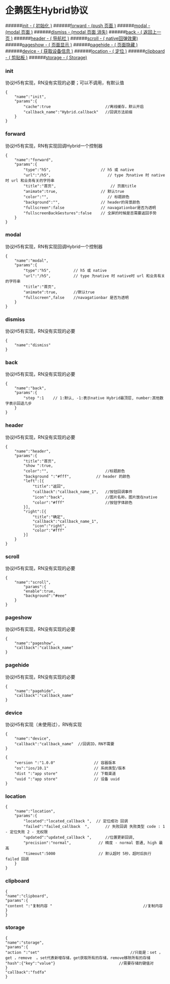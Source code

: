 #  企鹅医生Hybrid协议

######[init - ( 初始化 )](#init)
######[forward - (push 页面 )](#forward) 
######[modal - (modal 页面 )](#modal) 
######[dismiss - (modal 页面 消失)](#dismiss) 
######[back - ( 返回上一页 )](#back)
######[header - ( 导航栏 )](#header)
######[scroll - ( native回弹效果)](#scroll)
######[pageshow - ( 页面显示 )](#pageshow)
######[pagehide - ( 页面隐藏 )](#pagehide)
######[device - ( 获取设备信息 )](#device)
######[location - ( 定位 )](#location)
######[clipboard - ( 剪贴板 )](#clipboard) 
######[storage - ( Storage)](#storage)

<a name="init"></a>
### init
协议H5有实现，RN没有实现的必要；可以不调用，有默认值

```   请求对象
{
	"name":"init",
	"params":{
		"cache":true                        //离线缓存，默认开启
		"callback_name":"Hybrid.callback"   //回调方法前缀
	}
}
```
<a name="forward"></a>
### forward
协议H5有实现，RN有实现回调Hybrid一个控制器

```   请求对象
{
	"name":"forward",
	"params":{
		"type":"h5",                      // h5 或 native 
		"url":"/h5",                		 // type 为native 时 native时 url 和业务有关的字符串
		"title":"首页",						 // 页面title
		"animate":true,                   // 默认true
		"color":"",							 // 标题颜色
		"background":"",                  // header的背景颜色
		"fullscreen":false                // navagationbar是否为透明
		"fullscreenBackGestures":false    // 全屏的时候是否需要返回手势
	}
}
```
<a name="modal"></a>
### modal
协议H5有实现，RN有实现回调Hybrid一个控制器

```   请求对象
{
	"name":"modal",
	"params":{
		"type":"h5",          // h5 或 native 
		"url":"/h5",          // type 为native 时 native时 url 和业务有关的字符串
		"title":"首页",
		"animate":true,       //默认true
		"fullscreen",false    //navagationbar 是否为透明
	}
}
```
<a name="dismiss"></a>

### dismiss
协议H5有实现，RN没有实现的必要

```   请求对象
{
	"name":"dismiss"
}
```
<a name="back"></a>
### back
协议H5有实现，RN没有实现的必要

```   请求对象
{
	"name":"back",
	"params":{
		"step ":1    // 1:默认, -1:表示native Hybrid最顶层, number:其他数字表示回退几步
	}
}
```
<a name="header"></a>
### header
协议H5有实现，RN没有实现的必要

```   请求对象
{
	"name":"header",
	"params":{
		"title":"首页",
		"show ":true,
		"color":"",							//标题颜色
		"background ":"#fff",         	// header 的颜色
		"left":[{
			"title":"返回",
			"callback":"callback_name_1",	//按钮回调事件
			"icon":"back",        			//图片名称，图片放在native
			"color":"#fff"            		//按钮字体颜色
		}],
		"right":[{
			"title":"确定",
			"callback":"callback_name_1",
			"icon":"right",
			"color":"#fff"
		}]
	}
}
```
<a name="scroll"></a>
### scroll
协议H5有实现，RN没有实现的必要

```   请求对象
{
	"name":"scroll",
		"params":{
		"enable":true,
		"background":"#eee"
	}
}
```

<a name="pageshow"></a>
### pageshow
协议H5有实现，RN没有实现的必要

```   请求对象
{
	"name":"pageshow",
	"callback":"callback_name" 
}
```
<a name="pagehide"></a>
### pagehide
协议H5有实现，RN没有实现的必要

```   请求对象
{
	"name":"pagehide",
	"callback":"callback_name" 
}
```
<a name="device"></a>
### device
协议H5有实现（未使用过），RN有实现

```   请求对象
{
	"name":"device",
	"callback":"callback_name" 	//回调ID，RN不需要
}
```
```
{
	"version ":"1.0.0"                 // 容器版本
	"os":"ios/10.1"                    // 系统类型/版本
	"dist ":"app store"                // 下载渠道
	"uuid ":"app store"                // 设备 uuid
}
```
<a name="location"></a>
### location
```   请求对象
{
	"name":"location",
	"params":{
		"located":"located_callback ",	// 定位成功 回调
		"failed":"failed_callback  ",    	// 失败回调 失败类型 code : 1 - 定位失败 2 - 无权限
		"updated":"updated_callback ",  	//位置更新回调,
		"precision":"normal",            // 精度 - normal 普通, high 最高
		"timeout":5000                   // 默认超时 5秒，超时后执行 failed 回调
	}
}
```
<a name="clipboard"></a>
### clipboard
```   请求对象
{
"name":"clipboard",
"params":{
"content ":"复制内容 "                                        //复制内容
}
}
```

<a name="storage"></a>
### storage
```   请求对象
{
"name":"storage",
"params":{
"action ":"set"                                        //只能是：set ，get ，remove  。set代表新增存储，get获取所有的存储，remove移除所有的存储
"hash":{"key":"value"}                            //需要存储的键值对
}
"callback":"fsdfa"
}
```
